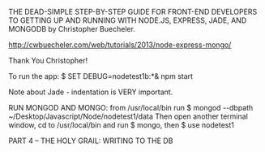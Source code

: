 THE DEAD-SIMPLE STEP-BY-STEP GUIDE FOR FRONT-END DEVELOPERS TO GETTING UP AND RUNNING WITH NODE.JS, EXPRESS, JADE, AND MONGODB by Christopher Buecheler.

http://cwbuecheler.com/web/tutorials/2013/node-express-mongo/

Thank You Christopher!

To run the app:  $ SET DEBUG=nodetest1b:*& npm start

Note about Jade - indentation is VERY important.

RUN MONGOD AND MONGO: from /usr/local/bin run  $ mongod --dbpath ~/Desktop/Javascript/Node/nodetest1/data
Then open another terminal window, cd to /usr/local/bin and run  $ mongo, then  $ use nodetest1


PART 4 – THE HOLY GRAIL: WRITING TO THE DB